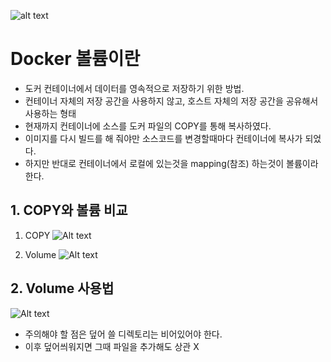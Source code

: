 ![alt text](<img/도커 기본이미지.png>)
# Docker 볼륨이란
- 도커 컨테이너에서 데이터를 영속적으로 저장하기 위한 방법.
- 컨테이너 자체의 저장 공간을 사용하지 않고, 호스트 자체의 저장 공간을 공유해서 사용하는 형태
- 현재까지 컨테이너에 소스를 도커 파일의 COPY를 통해 복사하였다.
- 이미지를 다시 빌드를 해 줘야만 소스코드를 변경할때마다 컨테이너에 복사가 되었다.
- 하지만 반대로 컨테이너에서 로컬에 있는것을 mapping(참조) 하는것이 볼륨이라 한다.

## 1. COPY와 볼륨 비교
1. COPY
![Alt text](<img/도커 볼륨-1.png>)

2. Volume
![Alt text](<img/도커 볼륨-2.png>)

## 2. Volume 사용법
![Alt text](<img/도커 볼륨-3.png>)
- 주의해야 할 점은 덮어 쓸 디렉토리는 비어있어야 한다.
- 이후 덮어씌워지면 그때 파일을 추가해도 상관 X